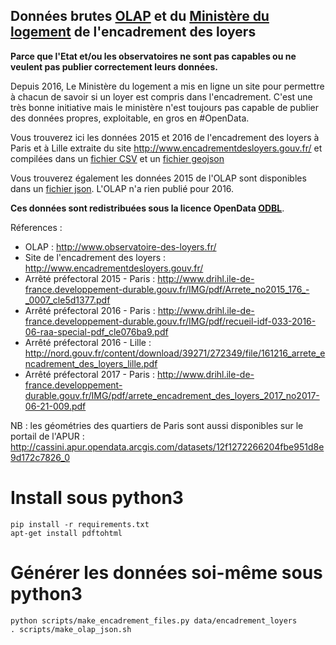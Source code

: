 ## Données brutes [OLAP](http://www.observatoire-des-loyers.fr/) et du [Ministère du logement](http://www.logement.gouv.fr/) de l'encadrement des loyers

**Parce que l'Etat et/ou les observatoires ne sont pas capables ou ne veulent pas publier correctement leurs données.**

Depuis 2016, Le Ministère du logement a mis en ligne un site pour permettre à chacun de savoir si un loyer est compris dans l'encadrement. C'est une très bonne initiative mais le ministère n'est toujours pas capable de publier des données propres, exploitable, en gros en #OpenData. 

Vous trouverez ici les données 2015 et 2016 de l'encadrement des loyers à Paris et à Lille extraite du site http://www.encadrementdesloyers.gouv.fr/ et compilées dans un [fichier CSV](data/encadrement_loyers.csv) et un [fichier geojson](data/encadrement_loyers.geojson)

Vous trouverez également les données 2015 de l'OLAP sont disponibles dans un [fichier json](data/2015_olap_medians.json). L'OLAP n'a rien publié pour 2016.

**Ces données sont redistribuées sous la licence OpenData [ODBL](http://www.vvlibri.org/fr/licence/odbl/10/fr/legalcode)**.

Réferences :
 - OLAP : http://www.observatoire-des-loyers.fr/
 - Site de l'encadrement des loyers : http://www.encadrementdesloyers.gouv.fr/
 - Arrêté préfectoral 2015 - Paris : http://www.drihl.ile-de-france.developpement-durable.gouv.fr/IMG/pdf/Arrete_no2015_176_-_0007_cle5d1377.pdf
 - Arrêté préfectoral 2016 - Paris : http://www.drihl.ile-de-france.developpement-durable.gouv.fr/IMG/pdf/recueil-idf-033-2016-06-raa-special-pdf_cle076ba9.pdf
 - Arrêté préfectoral 2016 - Lille : http://nord.gouv.fr/content/download/39271/272349/file/161216_arrete_encadrement_des_loyers_lille.pdf
 - Arrêté préfectoral 2017 - Paris : http://www.drihl.ile-de-france.developpement-durable.gouv.fr/IMG/pdf/arrete_encadrement_des_loyers_2017_no2017-06-21-009.pdf

NB : les géométries des quartiers de Paris sont aussi disponibles sur le portail de l'APUR : http://cassini.apur.opendata.arcgis.com/datasets/12f1272266204fbe951d8e9d172c7826_0

# Install sous python3
```
pip install -r requirements.txt
apt-get install pdftohtml
```

# Générer les données soi-même sous python3
```
python scripts/make_encadrement_files.py data/encadrement_loyers
. scripts/make_olap_json.sh
```
